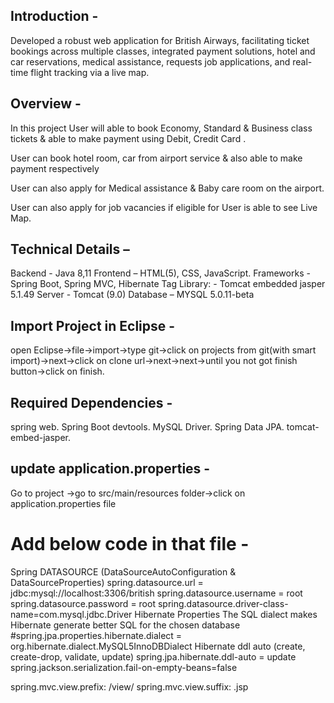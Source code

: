 ## Introduction -

Developed a robust web application for British Airways, facilitating ticket bookings across multiple classes, integrated payment solutions, hotel and car reservations, medical assistance, requests job applications, and real-time flight tracking via a live map.

## Overview - 

In this project User will able to book Economy, Standard & Business class tickets & able to make payment  using Debit, Credit Card .

User can book hotel room, car from airport service & also able to make payment respectively

User can also apply for Medical assistance & Baby care room on the airport.

User can also apply for job vacancies if eligible for 
User is able to see Live Map.

## Technical Details – 

Backend - Java 8,11
Frontend – HTML(5), CSS, JavaScript. 
Frameworks - Spring Boot, Spring MVC, Hibernate 
Tag Library: - Tomcat embedded jasper 5.1.49
Server - Tomcat (9.0)
Database – MYSQL  5.0.11-beta

## Import Project in Eclipse -
open Eclipse->file->import->type git->click on projects from git(with smart import)->next->click on clone url->next->next->until you not got finish button->click on finish.


## Required Dependencies -

spring web.
Spring Boot devtools.
MySQL Driver.
Spring Data JPA.
tomcat-embed-jasper.


## update application.properties -
Go to project ->go to src/main/resources folder->click on application.properties file

# Add below code in that file -

 Spring DATASOURCE (DataSourceAutoConfiguration & DataSourceProperties)
spring.datasource.url = jdbc:mysql://localhost:3306/british
spring.datasource.username = root
spring.datasource.password = root
spring.datasource.driver-class-name=com.mysql.jdbc.Driver
Hibernate Properties
The SQL dialect makes Hibernate generate better SQL for the chosen database
#spring.jpa.properties.hibernate.dialect = org.hibernate.dialect.MySQL5InnoDBDialect
 Hibernate ddl auto (create, create-drop, validate, update)
spring.jpa.hibernate.ddl-auto = update
spring.jackson.serialization.fail-on-empty-beans=false

spring.mvc.view.prefix: /view/
spring.mvc.view.suffix: .jsp





